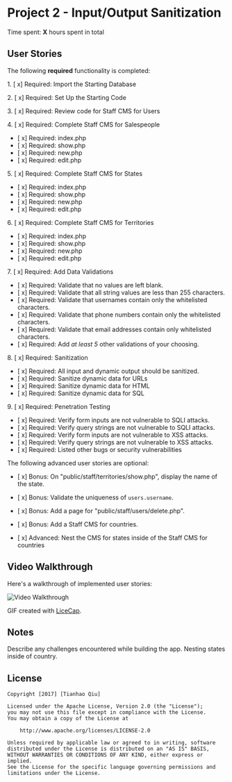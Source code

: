 # Project 2 - Input/Output Sanitization

Time spent: **X** hours spent in total

## User Stories

The following **required** functionality is completed:

1\. [ x]  Required: Import the Starting Database

2\. [ x]  Required: Set Up the Starting Code

3\. [ x]  Required: Review code for Staff CMS for Users

4\. [ x]  Required: Complete Staff CMS for Salespeople
  * [ x]  Required: index.php
  * [ x]  Required: show.php
  * [ x]  Required: new.php
  * [ x]  Required: edit.php

5\. [ x]  Required: Complete Staff CMS for States
  * [ x]  Required: index.php
  * [ x]  Required: show.php
  * [ x]  Required: new.php
  * [ x]  Required: edit.php

6\. [ x]  Required: Complete Staff CMS for Territories
  * [ x]  Required: index.php
  * [ x]  Required: show.php
  * [ x]  Required: new.php
  * [ x]  Required: edit.php

7\. [ x]  Required: Add Data Validations
  * [ x]  Required: Validate that no values are left blank.
  * [ x]  Required: Validate that all string values are less than 255 characters.
  * [ x]  Required: Validate that usernames contain only the whitelisted characters.
  * [ x]  Required: Validate that phone numbers contain only the whitelisted characters.
  * [ x]  Required: Validate that email addresses contain only whitelisted characters.
  * [ x]  Required: Add *at least 5* other validations of your choosing.

8\. [ x]  Required: Sanitization
  * [ x]  Required: All input and dynamic output should be sanitized.
  * [ x]  Required: Sanitize dynamic data for URLs
  * [ x]  Required: Sanitize dynamic data for HTML
  * [ x]  Required: Sanitize dynamic data for SQL

9\. [ x]  Required: Penetration Testing
  * [ x]  Required: Verify form inputs are not vulnerable to SQLI attacks.
  * [ x]  Required: Verify query strings are not vulnerable to SQLI attacks.
  * [ x]  Required: Verify form inputs are not vulnerable to XSS attacks.
  * [ x]  Required: Verify query strings are not vulnerable to XSS attacks.
  * [ x]  Required: Listed other bugs or security vulnerabilities


The following advanced user stories are optional:

- [ x]  Bonus: On "public/staff/territories/show.php", display the name of the state.

- [ x]  Bonus: Validate the uniqueness of `users.username`.

- [ x]  Bonus: Add a page for "public/staff/users/delete.php".

- [ x]  Bonus: Add a Staff CMS for countries.

- [ x]  Advanced: Nest the CMS for states inside of the Staff CMS for countries


## Video Walkthrough

Here's a walkthrough of implemented user stories:

<img src='http://i.imgur.com/link/to/your/gif/file.gif' title='Video Walkthrough' width='' alt='Video Walkthrough' />

GIF created with [LiceCap](http://www.cockos.com/licecap/).

## Notes

Describe any challenges encountered while building the app.
Nesting states inside of country.

## License

    Copyright [2017] [Tianhao Qiu]

    Licensed under the Apache License, Version 2.0 (the "License");
    you may not use this file except in compliance with the License.
    You may obtain a copy of the License at

        http://www.apache.org/licenses/LICENSE-2.0

    Unless required by applicable law or agreed to in writing, software
    distributed under the License is distributed on an "AS IS" BASIS,
    WITHOUT WARRANTIES OR CONDITIONS OF ANY KIND, either express or implied.
    See the License for the specific language governing permissions and
    limitations under the License.
